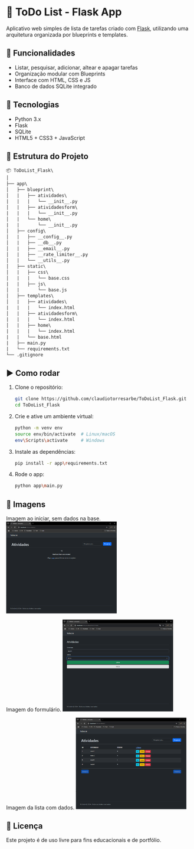# 📝 ToDo List - Flask App

Aplicativo web simples de lista de tarefas criado com [Flask](https://flask.palletsprojects.com/), utilizando uma arquitetura organizada por blueprints e templates.

## 🔧 Funcionalidades
- Listar, pesquisar, adicionar, altear e apagar tarefas
- Organização modular com Blueprints
- Interface com HTML, CSS e JS
- Banco de dados SQLite integrado

## 🚀 Tecnologias
- Python 3.x
- Flask
- SQLite
- HTML5 + CSS3 + JavaScript

## 📁 Estrutura do Projeto
```
📦 ToDoList_Flask\
│
├── app\
│   ├── blueprint\
│   |   ├── atividades\
|   |   |   └── __init__.py
│   |   ├── atividadesform\
|   |   |   └── __init__.py
│   |   └── home\
|   |       └── __init__.py
│   ├── config\
│   |   ├── __config__.py
│   |   ├── __db__.py
│   |   ├── __email__.py
│   |   ├── __rate_limiter__.py
│   |   └── __utils__.py
│   ├── static\
│   |   ├── css\
│   |   |   └── base.css
|   |   ├── js\
│   |       └── base.js
│   ├── templates\
│   |   ├── atividades\
|   |   |   └── index.html
│   |   ├── atividadesform\
|   |   |   └── index.html
│   |   ├── home\
|   |   |   └── index.html
|   |   └── base.html
|   ├── main.py
|   └── requirements.txt
└── .gitignore

```

## ▶️ Como rodar

1. Clone o repositório:
   ```bash
   git clone https://github.com/claudiotorresarbe/ToDoList_Flask.git
   cd ToDoList_Flask
   ```

2. Crie e ative um ambiente virtual:
   ```bash
   python -m venv env
   source env/bin/activate  # Linux/macOS
   env\Scripts\activate     # Windows
   ```

3. Instale as dependências:
   ```bash
   pip install -r app\requirements.txt
   ```

4. Rode o app:
   ```bash
   python app\main.py
   ```

## 📸 Imagens
Imagem ao iniciar, sem dados na base.
<img src="img/01.PNG" alt="Minha imagem" width="300"/>

Imagem do formulário.
<img src="img/02.PNG" alt="Minha imagem" width="300"/>

Imagem da lista com dados.
<img src="img/03.PNG" alt="Minha imagem" width="300"/>

## 📄 Licença
Este projeto é de uso livre para fins educacionais e de portfólio.
